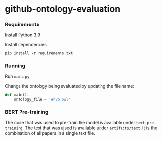 # github-ontology-evaluation

### Requirements
Install Python 3.9

Install dependencies
```shell
pip install -r requirements.txt
```

### Running
Run `main.py`

Change the ontology being evaluated by updating the file name:
```python
def main():
    ontology_file = 'envo.owl'
```

### BERT Pre-training
The code that was used to pre-train the model is available under `bert-pre-training`.
The text that was ujsed is available under `artifacts/text`. It is the combination of all papers in a single text file.